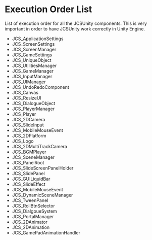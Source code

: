 # Execution Order List

List of execution order for all the JCSUnity components. This is very important
in order to have JCSUnity work correctly in Unity Engine.

* JCS_ApplicationSettings
* JCS_ScreenSettings
* JCS_ScreenManager
* JCS_GameSettings
* JCS_UniqueObject
* JCS_UtilitiesManager
* JCS_GameManager
* JCS_InputManager
* JCS_UIManager
* JCS_UndoRedoComponent
* JCS_Canvas
* JCS_ResizeUI
* JCS_DialogueObject
* JCS_PlayerManager
* JCS_Player
* JCS_2DCamera
* JCS_SlideInput
* JCS_MobileMouseEvent
* JCS_2DPlatform
* JCS_Logo
* JCS_2DMultiTrackCamera
* JCS_BGMPlayer
* JCS_SceneManager
* JCS_PanelRoot
* JCS_SlideScreenPanelHolder
* JCS_SlidePanel
* JCS_GUILiquidBar
* JCS_SlideEffect
* JCS_MobileMouseEvent
* JCS_DynamicSceneManager
* JCS_TweenPanel
* JCS_RollBtnSelector
* JCS_DialgoueSystem
* JCS_PortalManager
* JCS_2DAnimator
* JCS_2DAnimation
* JCS_GamePadAnimationHandler
